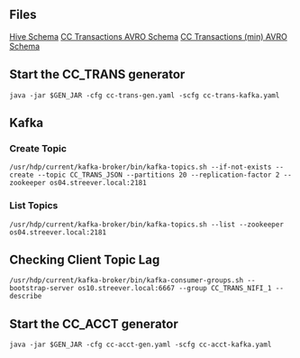## Files

[Hive Schema](./credit-card-schema.sql)
[CC Transactions AVRO Schema](./cc-trans.avsc)
[CC Transactions (min) AVRO Schema](./cc-trans-min.avsc)


## Start the CC_TRANS generator

`java -jar $GEN_JAR -cfg cc-trans-gen.yaml -scfg cc-trans-kafka.yaml`

## Kafka

### Create Topic

`/usr/hdp/current/kafka-broker/bin/kafka-topics.sh --if-not-exists --create --topic CC_TRANS_JSON --partitions 20 --replication-factor 2 --zookeeper os04.streever.local:2181`


### List Topics

`/usr/hdp/current/kafka-broker/bin/kafka-topics.sh --list --zookeeper os04.streever.local:2181`


## Checking Client Topic Lag

`/usr/hdp/current/kafka-broker/bin/kafka-consumer-groups.sh --bootstrap-server os10.streever.local:6667 --group CC_TRANS_NIFI_1 --describe`

## Start the CC_ACCT generator

`java -jar $GEN_JAR -cfg cc-acct-gen.yaml -scfg cc-acct-kafka.yaml`


